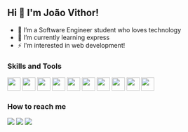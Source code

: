 ## Hi 🤚 I'm João Vithor! 

- 🔭 I’m a Software Engineer student who loves technology 
- 🌱 I’m currently learning express 
- ⚡ I'm interested in web development!

### Skills and Tools
<img width="30" height="30" src="https://cdn.jsdelivr.net/gh/devicons/devicon@latest/icons/html5/html5-original.svg" /> <img width="30" height="30" src="https://cdn.jsdelivr.net/gh/devicons/devicon@latest/icons/css3/css3-original.svg" /> <img width="30" height="30" src="https://cdn.jsdelivr.net/gh/devicons/devicon@latest/icons/javascript/javascript-plain.svg" /> <img width="30" height="30" src="https://cdn.jsdelivr.net/gh/devicons/devicon@latest/icons/react/react-original-wordmark.svg" />  <img width="30" height="30" src="https://cdn.jsdelivr.net/gh/devicons/devicon@latest/icons/nodejs/nodejs-original.svg" /> <img width="30" height="30" src="https://cdn.jsdelivr.net/gh/devicons/devicon@latest/icons/mysql/mysql-original.svg" /> <img width="30" height="30" src="https://cdn.jsdelivr.net/gh/devicons/devicon@latest/icons/mongodb/mongodb-original.svg" /> <img width="30" height="30" src="https://cdn.jsdelivr.net/gh/devicons/devicon@latest/icons/python/python-original.svg"/> <img width="30" height="30" src="https://cdn.jsdelivr.net/gh/devicons/devicon@latest/icons/linux/linux-original.svg" /> <img width="30" height="30" src="https://cdn.jsdelivr.net/gh/devicons/devicon@latest/icons/git/git-original.svg" />


### How to reach me
<a href = "mailto:joaovithormg@gmail.com"><img loading="lazy" src="https://img.shields.io/badge/Gmail-D14836?style=for-the-badge&logo=gmail&logoColor=white" target="_blank"></a> <a href="https://www.linkedin.com/in/jo%C3%A3o-vithor-moraes-b763872b3/" target="_blank"><img loading="lazy" src="https://img.shields.io/badge/-LinkedIn-%230077B5?style=for-the-badge&logo=linkedin&logoColor=white" target="_blank"></a> <a href="https://www.instagram.com/joaovithormoraes_/" target="_blank"><img loading="lazy" src="https://img.shields.io/badge/-Instagram-%23E4405F?style=for-the-badge&logo=instagram&logoColor=white" target="_blank"></a>






          
          
          
          
        
